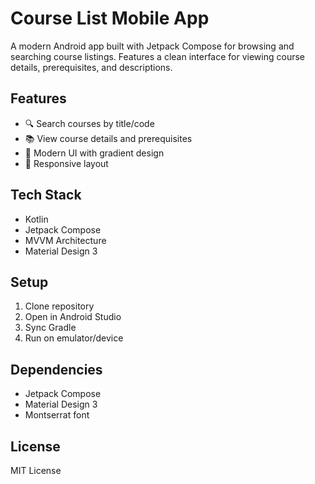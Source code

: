 # Course List Mobile App

A modern Android app built with Jetpack Compose for browsing and searching course listings. Features a clean interface for viewing course details, prerequisites, and descriptions.

## Features

- 🔍 Search courses by title/code
- 📚 View course details and prerequisites
- 🎨 Modern UI with gradient design
- 📱 Responsive layout

## Tech Stack

- Kotlin
- Jetpack Compose
- MVVM Architecture
- Material Design 3

## Setup

1. Clone repository
2. Open in Android Studio
3. Sync Gradle
4. Run on emulator/device

## Dependencies

- Jetpack Compose
- Material Design 3
- Montserrat font

## License

MIT License 